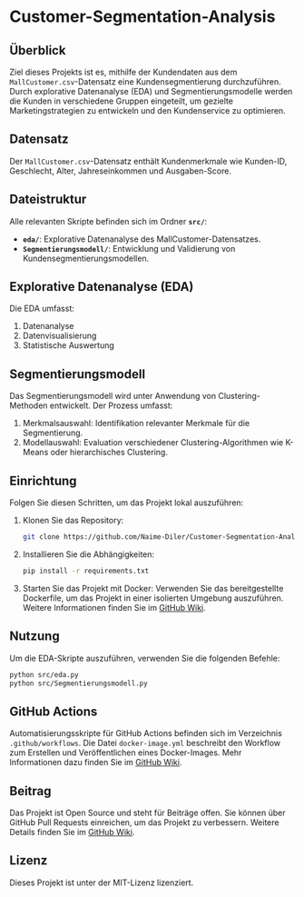 # Customer-Segmentation-Analysis

## Überblick
Ziel dieses Projekts ist es, mithilfe der Kundendaten aus dem `MallCustomer.csv`-Datensatz eine Kundensegmentierung durchzuführen. Durch explorative Datenanalyse (EDA) und Segmentierungsmodelle werden die Kunden in verschiedene Gruppen eingeteilt, um gezielte Marketingstrategien zu entwickeln und den Kundenservice zu optimieren.

## Datensatz
Der `MallCustomer.csv`-Datensatz enthält Kundenmerkmale wie Kunden-ID, Geschlecht, Alter, Jahreseinkommen und Ausgaben-Score.

## Dateistruktur
Alle relevanten Skripte befinden sich im Ordner **`src/`**: 
- **`eda/`**: Explorative Datenanalyse des MallCustomer-Datensatzes.
- **`Segmentierungsmodell/`**: Entwicklung und Validierung von Kundensegmentierungsmodellen.

## Explorative Datenanalyse (EDA)
Die EDA umfasst:
1. Datenanalyse
2. Datenvisualisierung
3. Statistische Auswertung

## Segmentierungsmodell
Das Segmentierungsmodell wird unter Anwendung von Clustering-Methoden entwickelt. Der Prozess umfasst:
1. Merkmalsauswahl: Identifikation relevanter Merkmale für die Segmentierung.
2. Modellauswahl: Evaluation verschiedener Clustering-Algorithmen wie K-Means oder hierarchisches Clustering.

## Einrichtung
Folgen Sie diesen Schritten, um das Projekt lokal auszuführen:
1. Klonen Sie das Repository:
   ```bash
   git clone https://github.com/Naime-Diler/Customer-Segmentation-Analysis.git
   ```
2. Installieren Sie die Abhängigkeiten:
   ```bash
   pip install -r requirements.txt
   ```
3. Starten Sie das Projekt mit Docker:
   Verwenden Sie das bereitgestellte Dockerfile, um das Projekt in einer isolierten Umgebung auszuführen. Weitere Informationen finden Sie im [GitHub Wiki](https://github.com/Naime-Diler/Customer-Segmentation-Analysis/wiki).

## Nutzung
Um die EDA-Skripte auszuführen, verwenden Sie die folgenden Befehle:
```bash
python src/eda.py
python src/Segmentierungsmodell.py
```

## GitHub Actions
Automatisierungsskripte für GitHub Actions befinden sich im Verzeichnis `.github/workflows`. Die Datei `docker-image.yml` beschreibt den Workflow zum Erstellen und Veröffentlichen eines Docker-Images. Mehr Informationen dazu finden Sie im [GitHub Wiki](https://github.com/Naime-Diler/Customer-Segmentation-Analysis/wiki).


## Beitrag
Das Projekt ist Open Source und steht für Beiträge offen. Sie können über GitHub Pull Requests einreichen, um das Projekt zu verbessern. Weitere Details finden Sie im [GitHub Wiki](https://github.com/Naime-Diler/Customer-Segmentation-Analysis/wiki).

## Lizenz
Dieses Projekt ist unter der MIT-Lizenz lizenziert.
